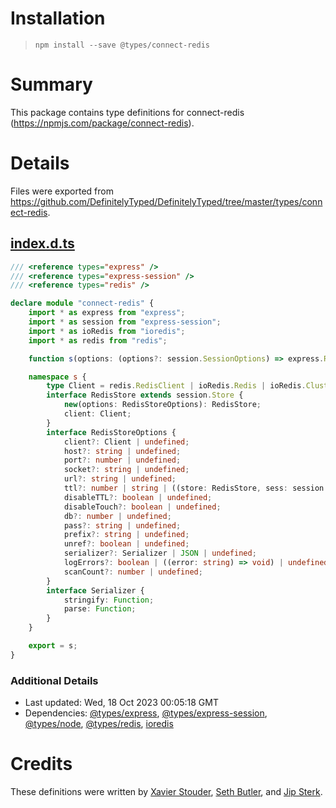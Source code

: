 # Installation
> `npm install --save @types/connect-redis`

# Summary
This package contains type definitions for connect-redis (https://npmjs.com/package/connect-redis).

# Details
Files were exported from https://github.com/DefinitelyTyped/DefinitelyTyped/tree/master/types/connect-redis.
## [index.d.ts](https://github.com/DefinitelyTyped/DefinitelyTyped/tree/master/types/connect-redis/index.d.ts)
````ts
/// <reference types="express" />
/// <reference types="express-session" />
/// <reference types="redis" />

declare module "connect-redis" {
    import * as express from "express";
    import * as session from "express-session";
    import * as ioRedis from "ioredis";
    import * as redis from "redis";

    function s(options: (options?: session.SessionOptions) => express.RequestHandler): s.RedisStore;

    namespace s {
        type Client = redis.RedisClient | ioRedis.Redis | ioRedis.Cluster;
        interface RedisStore extends session.Store {
            new(options: RedisStoreOptions): RedisStore;
            client: Client;
        }
        interface RedisStoreOptions {
            client?: Client | undefined;
            host?: string | undefined;
            port?: number | undefined;
            socket?: string | undefined;
            url?: string | undefined;
            ttl?: number | string | ((store: RedisStore, sess: session.SessionData, sid: string) => number) | undefined;
            disableTTL?: boolean | undefined;
            disableTouch?: boolean | undefined;
            db?: number | undefined;
            pass?: string | undefined;
            prefix?: string | undefined;
            unref?: boolean | undefined;
            serializer?: Serializer | JSON | undefined;
            logErrors?: boolean | ((error: string) => void) | undefined;
            scanCount?: number | undefined;
        }
        interface Serializer {
            stringify: Function;
            parse: Function;
        }
    }

    export = s;
}

````

### Additional Details
 * Last updated: Wed, 18 Oct 2023 00:05:18 GMT
 * Dependencies: [@types/express](https://npmjs.com/package/@types/express), [@types/express-session](https://npmjs.com/package/@types/express-session), [@types/node](https://npmjs.com/package/@types/node), [@types/redis](https://npmjs.com/package/@types/redis), [ioredis](https://npmjs.com/package/ioredis)

# Credits
These definitions were written by [Xavier Stouder](https://github.com/xstoudi), [Seth Butler](https://github.com/sbutler2901), and [Jip Sterk](https://github.com/JipSterk).

